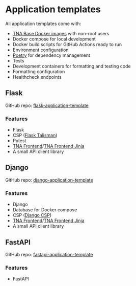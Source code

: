 # Application templates

All application templates come with:

- [TNA Base Docker images](./docker-images.md) with non-root users
- Docker compose for local development
- Docker build scripts for GitHub Actions ready to run
- Environment configuration
- [Poetry](../technology/backend/python.md#poetry) for dependency management
- Tests
- Development containers for formatting and testing code
- Formatting configuration
- Healthcheck endpoints

## Flask

GitHub repo: [flask-application-template](https://github.com/nationalarchives/flask-application-template)

### Features

- Flask
- CSP ([Flask Talisman](https://github.com/GoogleCloudPlatform/flask-talisman))
- Pytest
- [TNA Frontend](./tna-frontend.md)/[TNA Frontend Jinja](./tna-frontend-jinja.md)
- A small API client library

## Django

GitHub repo: [django-application-template](https://github.com/nationalarchives/django-application-template)

### Features

- Django
- Database for Docker compose
- CSP ([Django CSP](https://github.com/mozilla/django-csp))
- [TNA Frontend](./tna-frontend.md)/[TNA Frontend Jinja](./tna-frontend-jinja.md)
- A small API client library

## FastAPI

GitHub repo: [fastapi-application-template](https://github.com/nationalarchives/fastapi-application-template)

### Features

- FastAPI
